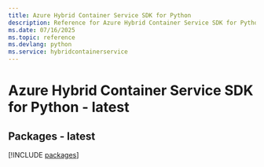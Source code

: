 ```yaml
---
title: Azure Hybrid Container Service SDK for Python
description: Reference for Azure Hybrid Container Service SDK for Python
ms.date: 07/16/2025
ms.topic: reference
ms.devlang: python
ms.service: hybridcontainerservice
---
```

# Azure Hybrid Container Service SDK for Python - latest
## Packages - latest
[!INCLUDE [packages](hybrid-container-service-index.md)]